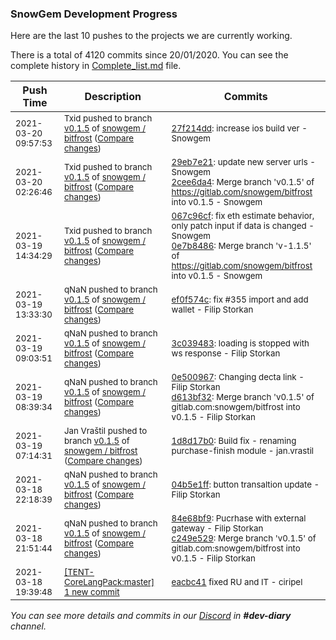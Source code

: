 
### SnowGem Development Progress

Here are the last 10 pushes to the projects we are currently working.

There is a total of 4120 commits since 20/01/2020. You can see the complete history in
 [Complete_list.md](Complete_list.md) file.

| Push Time | Description | Commits |
| --- | --- | --- |
| <sub>2021-03-20 09:57:53</sub> | <sub>Txid pushed to branch [v0\.1\.5](https://gitlab.com/snowgem/bitfrost/commits/v0.1.5) of [snowgem / bitfrost](https://gitlab.com/snowgem/bitfrost) ([Compare changes](https://gitlab.com/snowgem/bitfrost/compare/2cee6da4d7682f956a897d613fbf3a1b8e2479ef...27f214ddc51f7e843a552bec240c470d56adda52))</sub> | <sub>[27f214dd](https://gitlab.com/snowgem/bitfrost/-/commit/27f214ddc51f7e843a552bec240c470d56adda52): increase ios build ver - Snowgem</sub> |
| <sub>2021-03-20 02:26:46</sub> | <sub>Txid pushed to branch [v0\.1\.5](https://gitlab.com/snowgem/bitfrost/commits/v0.1.5) of [snowgem / bitfrost](https://gitlab.com/snowgem/bitfrost) ([Compare changes](https://gitlab.com/snowgem/bitfrost/compare/0e7b8486b7f566397fa315333d9b84fea5aeef1a...2cee6da4d7682f956a897d613fbf3a1b8e2479ef))</sub> | <sub>[29eb7e21](https://gitlab.com/snowgem/bitfrost/-/commit/29eb7e211dd562961a411fa4b1b347e4e119ab71): update new server urls - Snowgem<br>[2cee6da4](https://gitlab.com/snowgem/bitfrost/-/commit/2cee6da4d7682f956a897d613fbf3a1b8e2479ef): Merge branch 'v0.1.5' of https://gitlab.com/snowgem/bitfrost into v0.1.5 - Snowgem</sub> |
| <sub>2021-03-19 14:34:29</sub> | <sub>Txid pushed to branch [v0\.1\.5](https://gitlab.com/snowgem/bitfrost/commits/v0.1.5) of [snowgem / bitfrost](https://gitlab.com/snowgem/bitfrost) ([Compare changes](https://gitlab.com/snowgem/bitfrost/compare/ef0f574ce4bac3c315a5b341d883d506e8dca018...0e7b8486b7f566397fa315333d9b84fea5aeef1a))</sub> | <sub>[067c96cf](https://gitlab.com/snowgem/bitfrost/-/commit/067c96cfa785e2720dd1a8d7bb0a25e868815f45): fix eth estimate behavior, only patch input if data is changed - Snowgem<br>[0e7b8486](https://gitlab.com/snowgem/bitfrost/-/commit/0e7b8486b7f566397fa315333d9b84fea5aeef1a): Merge branch 'v-1.1.5' of https://gitlab.com/snowgem/bitfrost into v0.1.5 - Snowgem</sub> |
| <sub>2021-03-19 13:33:30</sub> | <sub>qNaN pushed to branch [v0\.1\.5](https://gitlab.com/snowgem/bitfrost/commits/v0.1.5) of [snowgem / bitfrost](https://gitlab.com/snowgem/bitfrost) ([Compare changes](https://gitlab.com/snowgem/bitfrost/compare/3c0394832a52f31ea698688ff5a7d9fc7856de05...ef0f574ce4bac3c315a5b341d883d506e8dca018))</sub> | <sub>[ef0f574c](https://gitlab.com/snowgem/bitfrost/-/commit/ef0f574ce4bac3c315a5b341d883d506e8dca018): fix #355 import and add wallet - Filip Storkan</sub> |
| <sub>2021-03-19 09:03:51</sub> | <sub>qNaN pushed to branch [v0\.1\.5](https://gitlab.com/snowgem/bitfrost/commits/v0.1.5) of [snowgem / bitfrost](https://gitlab.com/snowgem/bitfrost) ([Compare changes](https://gitlab.com/snowgem/bitfrost/compare/d613bf3226bb90507155efb946eabbb0ad91f93a...3c0394832a52f31ea698688ff5a7d9fc7856de05))</sub> | <sub>[3c039483](https://gitlab.com/snowgem/bitfrost/-/commit/3c0394832a52f31ea698688ff5a7d9fc7856de05): loading is stopped with ws response - Filip Storkan</sub> |
| <sub>2021-03-19 08:39:34</sub> | <sub>qNaN pushed to branch [v0\.1\.5](https://gitlab.com/snowgem/bitfrost/commits/v0.1.5) of [snowgem / bitfrost](https://gitlab.com/snowgem/bitfrost) ([Compare changes](https://gitlab.com/snowgem/bitfrost/compare/1d8d17b09babf87cdfc8c32c4384be9f9870fa3d...d613bf3226bb90507155efb946eabbb0ad91f93a))</sub> | <sub>[0e500967](https://gitlab.com/snowgem/bitfrost/-/commit/0e50096794e502dc3d5b31abca89cf13a38c6e41): Changing decta link - Filip Storkan<br>[d613bf32](https://gitlab.com/snowgem/bitfrost/-/commit/d613bf3226bb90507155efb946eabbb0ad91f93a): Merge branch 'v0.1.5' of gitlab.com:snowgem/bitfrost into v0.1.5 - Filip Storkan</sub> |
| <sub>2021-03-19 07:14:31</sub> | <sub>Jan Vraštil pushed to branch [v0\.1\.5](https://gitlab.com/snowgem/bitfrost/commits/v0.1.5) of [snowgem / bitfrost](https://gitlab.com/snowgem/bitfrost) ([Compare changes](https://gitlab.com/snowgem/bitfrost/compare/04b5e1ff42d31f341cb79df243556dec922c6905...1d8d17b09babf87cdfc8c32c4384be9f9870fa3d))</sub> | <sub>[1d8d17b0](https://gitlab.com/snowgem/bitfrost/-/commit/1d8d17b09babf87cdfc8c32c4384be9f9870fa3d): Build fix - renaming purchase-finish module - jan.vrastil</sub> |
| <sub>2021-03-18 22:18:39</sub> | <sub>qNaN pushed to branch [v0\.1\.5](https://gitlab.com/snowgem/bitfrost/commits/v0.1.5) of [snowgem / bitfrost](https://gitlab.com/snowgem/bitfrost) ([Compare changes](https://gitlab.com/snowgem/bitfrost/compare/c249e529018bdb97ad621a07d773293daf08a5a3...04b5e1ff42d31f341cb79df243556dec922c6905))</sub> | <sub>[04b5e1ff](https://gitlab.com/snowgem/bitfrost/-/commit/04b5e1ff42d31f341cb79df243556dec922c6905): button transaltion update - Filip Storkan</sub> |
| <sub>2021-03-18 21:51:44</sub> | <sub>qNaN pushed to branch [v0\.1\.5](https://gitlab.com/snowgem/bitfrost/commits/v0.1.5) of [snowgem / bitfrost](https://gitlab.com/snowgem/bitfrost) ([Compare changes](https://gitlab.com/snowgem/bitfrost/compare/6a743aa2abed0178f319797c99bf1ff4bc38e05c...c249e529018bdb97ad621a07d773293daf08a5a3))</sub> | <sub>[84e68bf9](https://gitlab.com/snowgem/bitfrost/-/commit/84e68bf9dbb52ff064d4499161ee15689734dfe7): Pucrhase with external gateway - Filip Storkan<br>[c249e529](https://gitlab.com/snowgem/bitfrost/-/commit/c249e529018bdb97ad621a07d773293daf08a5a3): Merge branch 'v0.1.5' of gitlab.com:snowgem/bitfrost into v0.1.5 - Filip Storkan</sub> |
| <sub>2021-03-18 19:39:48</sub> | <sub>[[TENT-CoreLangPack:master] 1 new commit](https://github.com/TENTOfficial/TENT-CoreLangPack/commit/eacbc41cf7d7c6430e272b91958c26ffdb7bf824)</sub> | <sub>[eacbc41](https://github.com/TENTOfficial/TENT-CoreLangPack/commit/eacbc41cf7d7c6430e272b91958c26ffdb7bf824) fixed RU and IT - ciripel</sub> |

_You can see more details and commits in our [Discord](https://discord.gg/zumGnbg) in **#dev-diary** channel._
